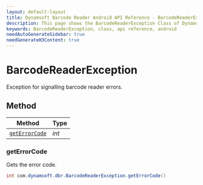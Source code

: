 ```yaml
---
layout: default-layout
title: Dynamsoft Barcode Reader Android API Reference - BarcodeReaderException Class
description: This page shows the BarcodeReaderException Class of Dynamsoft Barcode Reader for Android SDK.
keywords: BarcodeReaderException, class, api reference, android
needAutoGenerateSidebar: true
needGenerateH3Content: true
---
```



# BarcodeReaderException

Exception for signalling barcode reader errors.

## Method
  
| Method | Type |
|---------- | ----------- |
| [`getErrorCode`](#geterrorcode)| *int* |

### getErrorCode

Gets the error code.

```java
int com.dynamsoft.dbr.BarcodeReaderException.getErrorCode()
```
